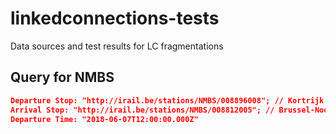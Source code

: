 # linkedconnections-tests
Data sources and test results for LC fragmentations

## Query for NMBS
```json
Departure Stop: "http://irail.be/stations/NMBS/008896008"; // Kortrijk
Arrival Stop: "http://irail.be/stations/NMBS/008812005"; // Brussel-Noord
Departure Time: "2018-06-07T12:00:00.000Z"
```
